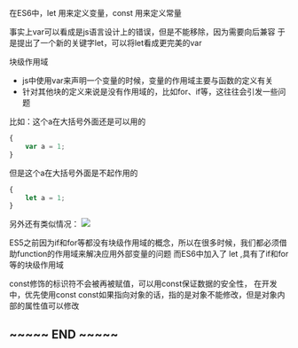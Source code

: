 在ES6中，let 用来定义变量，const 用来定义常量

事实上var可以看成是js语言设计上的错误，但是不能移除，因为需要向后兼容
于是提出了一个新的关键字let，可以将let看成更完美的var

块级作用域
* js中使用var来声明一个变量的时候，变量的作用域主要与函数的定义有关
* 针对其他块的定义来说是没有作用域的，比如for、if等，这往往会引发一些问题

比如：这个a在大括号外面还是可以用的
```javascript
{
    var a = 1;
}
```

但是这个a在大括号外面是不起作用的
```js
{
    let a = 1;
}
```

另外还有类似情况：
![](https://img2018.cnblogs.com/blog/1446249/201911/1446249-20191126065838099-2074408295.png)

ES5之前因为if和for等都没有块级作用域的概念，所以在很多时候，我们都必须借助function的作用域来解决应用外部变量的问题
而ES6中加入了 let ,具有了if和for等的块级作用域

const修饰的标识符不会被再被赋值，可以用const保证数据的安全性，
在开发中，优先使用const
const如果指向对象的话，指的是对象不能修改，但是对象内部的属性值可以修改




## ~~~~~ END ~~~~~